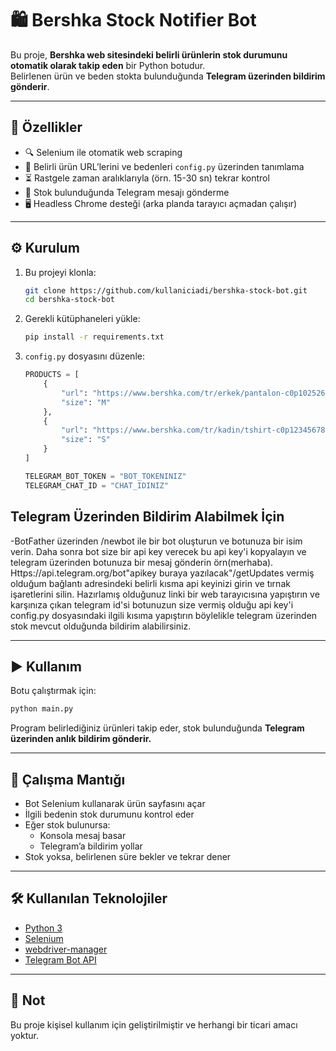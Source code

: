 # 🛍️ Bershka Stock Notifier Bot

Bu proje, **Bershka web sitesindeki belirli ürünlerin stok durumunu otomatik olarak takip eden** bir Python botudur.  
Belirlenen ürün ve beden stokta bulunduğunda **Telegram üzerinden bildirim gönderir**.

---

## 🚀 Özellikler
- 🔍 Selenium ile otomatik web scraping  
- 👕 Belirli ürün URL’lerini ve bedenleri `config.py` üzerinden tanımlama  
- ⏳ Rastgele zaman aralıklarıyla (örn. 15-30 sn) tekrar kontrol  
- 📩 Stok bulunduğunda Telegram mesajı gönderme  
- 🖥️ Headless Chrome desteği (arka planda tarayıcı açmadan çalışır)  

---

## ⚙️ Kurulum

1. Bu projeyi klonla:
   ```bash
   git clone https://github.com/kullaniciadi/bershka-stock-bot.git
   cd bershka-stock-bot
   ```

2. Gerekli kütüphaneleri yükle:
   ```bash
   pip install -r requirements.txt
   ```

3. `config.py` dosyasını düzenle:
   ```python
   PRODUCTS = [
       {
           "url": "https://www.bershka.com/tr/erkek/pantalon-c0p102526285.html",
           "size": "M"
       },
       {
           "url": "https://www.bershka.com/tr/kadin/tshirt-c0p123456789.html",
           "size": "S"
       }
   ]

   TELEGRAM_BOT_TOKEN = "BOT_TOKENINIZ"
   TELEGRAM_CHAT_ID = "CHAT_IDINIZ"
   ```
## Telegram Üzerinden Bildirim Alabilmek İçin
-BotFather üzerinden /newbot ile bir bot oluşturun ve botunuza bir isim verin.
 Daha sonra bot size bir api key verecek bu api key'i kopyalayın ve telegram üzerinden botunuza bir mesaj gönderin örn(merhaba).
 Https://api.telegram.org/bot"apikey buraya yazılacak"/getUpdates vermiş olduğum bağlantı adresindeki belirli kısma api keyinizi girin ve tırnak işaretlerini silin.
Hazırlamış olduğunuz linki bir web tarayıcısına yapıştırın ve karşınıza çıkan telegram id'si botunuzun size vermiş olduğu api key'i config.py dosyasındaki ilgili kısıma yapıştırın böylelikle telegram üzerinden stok mevcut olduğunda bildirim alabilirsiniz.


---

## ▶️ Kullanım

Botu çalıştırmak için:
```bash
python main.py
```

Program belirlediğiniz ürünleri takip eder, stok bulunduğunda **Telegram üzerinden anlık bildirim gönderir.**

---

## 📸 Çalışma Mantığı

- Bot Selenium kullanarak ürün sayfasını açar  
- İlgili bedenin stok durumunu kontrol eder  
- Eğer stok bulunursa:  
  - Konsola mesaj basar  
  - Telegram’a bildirim yollar  
- Stok yoksa, belirlenen süre bekler ve tekrar dener   

---

## 🛠 Kullanılan Teknolojiler
- [Python 3](https://www.python.org/)  
- [Selenium](https://www.selenium.dev/)  
- [webdriver-manager](https://pypi.org/project/webdriver-manager/)  
- [Telegram Bot API](https://core.telegram.org/bots/api)  

---

## 📄 Not
Bu proje kişisel kullanım için geliştirilmiştir ve herhangi bir ticari amacı yoktur. 
